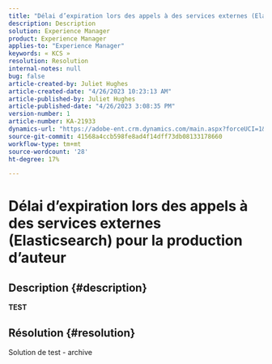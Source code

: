 ```yaml
---
title: "Délai d’expiration lors des appels à des services externes (Elasticsearch) pour la production d’auteur"
description: Description
solution: Experience Manager
product: Experience Manager
applies-to: "Experience Manager"
keywords: « KCS »
resolution: Resolution
internal-notes: null
bug: false
article-created-by: Juliet Hughes
article-created-date: "4/26/2023 10:23:13 AM"
article-published-by: Juliet Hughes
article-published-date: "4/26/2023 3:08:35 PM"
version-number: 1
article-number: KA-21933
dynamics-url: "https://adobe-ent.crm.dynamics.com/main.aspx?forceUCI=1&pagetype=entityrecord&etn=knowledgearticle&id=4c95f155-1ce4-ed11-a7c7-6045bd0061cb"
source-git-commit: 41568a4ccb598fe8ad4f14dff73db08133178660
workflow-type: tm+mt
source-wordcount: '28'
ht-degree: 17%

---
```


# Délai d’expiration lors des appels à des services externes (Elasticsearch) pour la production d’auteur

## Description {#description}


<b>TEST</b>


## Résolution {#resolution}


Solution de test - archive
